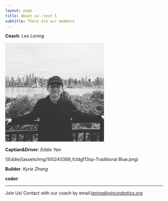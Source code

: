 ```yaml
---
layout: page
title: About us--test 5
subtitle: There are our members 
---
```

**Coach**: _Lee Lening_

![Lening](assets/img/lening.png.jpg)
        
**Captian&Driver**: _Eddie Yan_

![Eddie](assets/img/100240389_fcldgf13xp-Traditional Blue.png)

**Builder**: _Kyrie Zhang_

**coder**:

---
Join Us!
Contact with our coach by email:lening@vincirobotics.org
